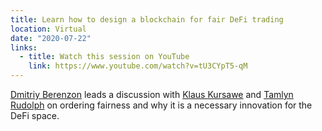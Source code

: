 ```yaml
---
title: Learn how to design a blockchain for fair DeFi trading
location: Virtual
date: "2020-07-22"
links:
  - title: Watch this session on YouTube
    link: https://www.youtube.com/watch?v=tU3CYpT5-qM
---
```


<a href="https://twitter.com/dberenzon">Dmitriy Berenzon</a> leads a discussion with <a href="https://twitter.com/KursaweKlaus" target="_blank">Klaus Kursawe</a> and <a href="https://twitter.com/RudolphTamlyn" target="_blank">Tamlyn Rudolph</a> on ordering fairness and why it is a necessary innovation for the DeFi space.
